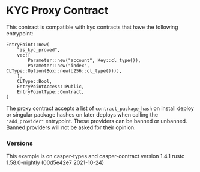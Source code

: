 # KYC Proxy Contract
This contract is compatible with kyc contracts that have the following entrypoint:
```
EntryPoint::new(
    "is_kyc_proved",
    vec![
        Parameter::new("account", Key::cl_type()),
        Parameter::new("index", CLType::Option(Box::new(U256::cl_type()))),
    ],
    CLType::Bool,
    EntryPointAccess::Public,
    EntryPointType::Contract,
)
```

The proxy contract accepts a list of `contract_package_hash` on install deploy or singular package hashes on later deploys when calling the `"add_provider"` entrypoint.
These providers can be banned or unbanned. Banned providers will not be asked for their opinion.

### Versions
This example is on casper-types and casper-contract version 1.4.1
rustc 1.58.0-nightly (00d5e42e7 2021-10-24)